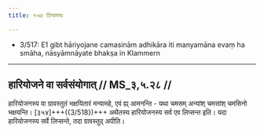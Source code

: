 ```yaml
---
title: १५७ टिप्पणयः

---
```

- 3/517: E1 gibt hāriyojane camasinām adhikāra iti manyamāna evaṃ ha smāha, nāsyāmnāyate bhakṣa in Klammern

____________________________________________


## हारियोजने वा सर्वसंयोगात् // MS_३,५.२८ //

हारियोजनस्य वा ग्रावस्तुतं भक्षयितारं मन्यामहे, एवं ह्य् आमनन्ति - यथा चमसम् अन्यांश् चमसांश् चमसिनो भक्षयन्ति। [३५४]+++({3/518})+++ अथैतस्य हारियोजनस्य सर्व एव लिप्सन्त इति। यदा हारियोजनस्य सर्वे लिप्सन्ते, तदा ग्रावस्तुद् अपीति।
